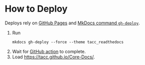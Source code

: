 # How to Deploy

Deploys rely on [GitHub Pages](https://pages.github.com/) and [MkDocs command `gh-deploy`](https://www.mkdocs.org/user-guide/deploying-your-docs/).

1. Run
    ```shell
    mkdocs gh-deploy --force --theme tacc_readthedocs
    ```
2. Wait for [GitHub action](https://github.com/TACC/Core-Docs/actions) to complete.
3. Load https://tacc.github.io/Core-Docs/.
